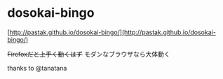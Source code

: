 # dosokai-bingo

[http://pastak.github.io/dosokai-bingo/](http://pastak.github.io/dosokai-bingo/)

<del>Firefoxだと上手く動くはず</del> モダンなブラウザなら大体動く

thanks to @tanatana 
